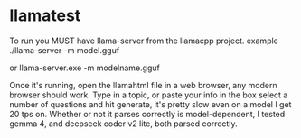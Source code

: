 # llamatest
To run you MUST have llama-server from the llamacpp project.
example
    ./llama-server -m model.gguf
    
or
    llama-server.exe -m modelname.gguf
    

 Once it's running, open the llamahtml file in a web browser, any modern browser should work.
  Type in a topic, or paste your info in the box
  select a number of questions and hit generate, it's pretty slow even on a model I get 20 tps on.
   Whether or not it parses correctly is model-dependent, I tested gemma 4, and deepseek coder v2 lite, both parsed correctly.
